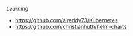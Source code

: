 *Learning*
 - https://github.com/aireddy73/Kubernetes
 - https://github.com/christianhuth/helm-charts
